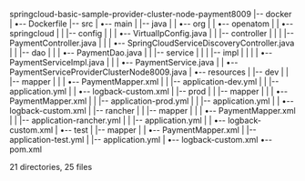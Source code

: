 springcloud-basic-sample-provider-cluster-node-payment8009
|-- docker
|   •-- Dockerfile
|-- src
|   •-- main
|       |-- java
|       |   •-- org
|       |       •-- openatom
|       |           •-- springcloud
|       |               |-- config
|       |               |   •-- VirtualIpConfig.java
|       |               |-- controller
|       |               |   |-- PaymentController.java
|       |               |   •-- SpringCloudServiceDiscoveryController.java
|       |               |-- dao
|       |               |   •-- PaymentDao.java
|       |               |-- service
|       |               |   |-- impl
|       |               |   |   •-- PaymentServiceImpl.java
|       |               |   •-- PaymentService.java
|       |               •-- PaymentServiceProviderClusterNode8009.java
|       •-- resources
|           |-- dev
|           |   |-- mapper
|           |   |   •-- PaymentMapper.xml
|           |   |-- application-dev.yml
|           |   |-- application.yml
|           |   •-- logback-custom.xml
|           |-- prod
|           |   |-- mapper
|           |   |   •-- PaymentMapper.xml
|           |   |-- application-prod.yml
|           |   |-- application.yml
|           |   •-- logback-custom.xml
|           |-- rancher
|           |   |-- mapper
|           |   |   •-- PaymentMapper.xml
|           |   |-- application-rancher.yml
|           |   |-- application.yml
|           |   •-- logback-custom.xml
|           •-- test
|               |-- mapper
|               |   •-- PaymentMapper.xml
|               |-- application-test.yml
|               |-- application.yml
|               •-- logback-custom.xml
•-- pom.xml

21 directories, 25 files

